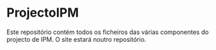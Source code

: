 # ProjectoIPM
Este repositório contém todos os ficheiros das várias componentes do projecto de IPM. O site estará noutro repositório.
